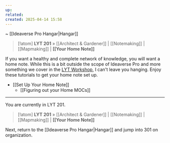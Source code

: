 ```yaml
---
up: 
related: 
created: 2025-04-14 15:58
---
```

~ [[Ideaverse Pro Hangar|Hangar]]

> [!atom] **LYT 201** » [[Architect & Gardener]] | [[Notemaking]] | [[Mapmaking]] | **[[Your Home Note]]**

If you want a healthy and complete network of knowledge, you will want a home note. While this is a bit outside the scope of Ideaverse Pro and more something we cover in the [LYT Workshop](https://www.linkingyourthinking.com/workshop), I can't leave you hanging. Enjoy these tutorials to get your home note set up.

- [[Set Up Your Home Note]]
	- [[Figuring out your Home MOCs]] 

---

You are currently in LYT 201.

> [!atom] **LYT 201** » [[Architect & Gardener]] | [[Notemaking]] | [[Mapmaking]] | **[[Your Home Note]]**

Next, return to the [[Ideaverse Pro Hangar|Hangar]] and jump into 301 on organization.



